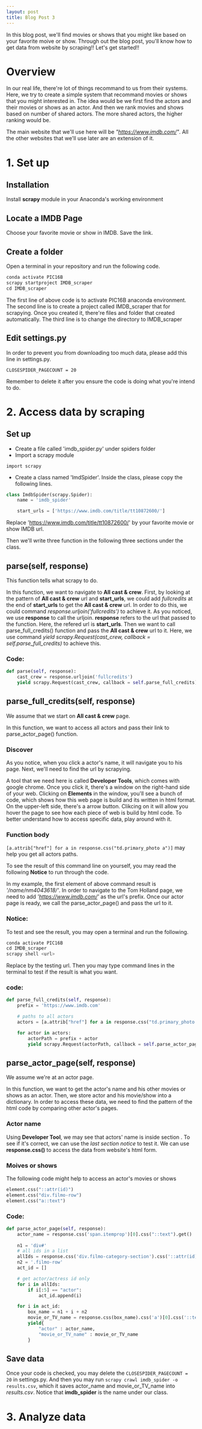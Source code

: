 ```yaml
---
layout: post
title: Blog Post 3
---
```


In this blog post, we'll find movies or shows that you might like based on your favorite moive or show. Through out the blog post, you'll know how to get data from website by scraping!! Let's get started!!

# Overview

In our real life, there're lot of things recommand to us from their systems. Here, we try to create a simple system that recommand movies or shows that you might interested in. The idea would be we first find the actors and their movies or shows as an actor. And then we rank movies and shows based on number of shared actors. The more shared actors, the higher ranking would be.

The main website that we'll use here will be *"https://www.imdb.com/"*. All the other websites that we'll use later are an extension of it.

# 1. Set up

## Installation

Install **scrapy** module in your Anaconda's working environment

## Locate a IMDB Page

Choose your favorite movie or show in IMDB. Save the link.

## Create a folder

Open a terminal in your repository and run the following code.

```python
conda activate PIC16B
scrapy startproject IMDB_scraper
cd IMDB_scraper
```

The first line of above code is to activate PIC16B anaconda environment.
The second line is to create a project called IMDB_scraper that for scrapying. Once you created it, there're files and folder that created automatically.
The third line is to change the directory to IMDB_scraper

## Edit settings.py

In order to prevent you from downloading too much data, please add this line in settings.py.

`
CLOSESPIDER_PAGECOUNT = 20
`

Remember to delete it after you ensure the code is doing what you're intend to do.

# 2. Access data by scraping

## Set up

- Create a file called 'imdb_spider.py' under spiders folder
- Import a scrapy module

`
import scrapy
`

- Create a class named 'ImdSpider'. Inside the class, please copy the following lines.

```python
class ImdbSpider(scrapy.Spider):
    name = 'imdb_spider'

    start_urls = ['https://www.imdb.com/title/tt10872600/']
```

Replace 'https://www.imdb.com/title/tt10872600/' by your favorite movie or show IMDB url.

Then we'll write three function in the following three sections under the class.


## parse(self, response)

This function tells what scrapy to do. 

In this function, we want to navigate to **All cast & crew**. First, by looking at the pattern of **All cast & crew** url and **start_urls**, we could add *fullcredits* at the end of **start_urls** to get the **All cast & crew** url. In order to do this, we could command *response.urljoin('fullcredits')* to achieve it. As you noticed, we use **response** to call the urljoin. **response** refers to the url that passed to the function. Here, the refered url is **start_urls**. Then we want to call parse_full_credits() function and pass the **All cast & crew** url to it. Here, we use command *yield scrapy.Request(cast_crew, callback = self.parse_full_credits)* to achieve this. 

### Code:

```python
def parse(self, response):
    cast_crew = response.urljoin('fullcredits')
    yield scrapy.Request(cast_crew, callback = self.parse_full_credits)
```


## parse_full_credits(self, response)

We assume that we start on **All cast & crew** page.

In this function, we want to access all actors and pass their link to parse_actor_page() function. 

### Discover

As you notice, when you click a actor's name, it will navigate you to his page. Next, we'll need to find the url by scrapying. 

A tool that we need here is called **Developer Tools**, which comes with google chrome. Once you click it, there's a window on the right-hand side of your web. Clicking on **Elements** in the window, you'll see a bunch of code, which shows how this web page is build and its written in html format. On the upper-left side, there's a arrow button. Clikcing on it will allow you hover the page to see how each piece of web is build by html code. To better understand how to access specific data, play around with it. 

### Function body
`
[a.attrib["href"] for a in response.css("td.primary_photo a")]
`
may help you get all actors paths. 

To see the result of this command line on yourself, you may read the following **Notice** to run through the code.

In my example, the first element of above command result is *'/name/nm4043618/'*. In order to navigate to the Tom Holland page, we need to add *'https://www.imdb.com/'* as the url's prefix.
Once our actor page is ready, we call the parse_actor_page() and pass the url to it.

### Notice:

To test and see the result, you may open a terminal and run the following.

```python
conda activate PIC16B
cd IMDB_scraper
scrapy shell <url>
```

Replace <url> by the testing url. Then you may type command lines in the terminal to test if the result is what you want.

### code:

```python
def parse_full_credits(self, response):
    prefix = 'https://www.imdb.com'

    # paths to all actors
    actors = [a.attrib["href"] for a in response.css("td.primary_photo a")]

    for actor in actors:
        actorPath = prefix + actor
        yield scrapy.Request(actorPath, callback = self.parse_actor_page)
```


## parse_actor_page(self, response)

We assume we're at an actor page. 

In this function, we want to get the actor's name and his other movies or shows as an actor. Then, we store actor and his movie/show into a dictionary. In order to access these data, we need to find the pattern of the html code by comparing other actor's pages. 

### Actor name

Using **Developer Tool**, we may see that actors' name is inside section **<span class = "itemprop"></span>**. To see if it's correct, we can use the *last section notice* to test it. We can use **response.css()** to access the data from website's html form.


### Moives or shows

The following code might help to access an actor's movies or shows

```python
element.css("::attr(id)")
element.css("div.filmo-row")
element.css("a::text")
```

### Code:

```python
def parse_actor_page(self, response):
    actor_name = response.css('span.itemprop')[0].css("::text").get()
        
    n1 = 'div#'
    # all ids in a list
    allIds = response.css('div.filmo-category-section').css('::attr(id)').extract()
    n2 = '.filmo-row'
    act_id = []

    # get actor/actress id only
    for i in allIds:
        if i[:5] == "actor":
            act_id.append(i)

    for i in act_id:
        box_name = n1 + i + n2
        movie_or_TV_name = response.css(box_name).css('a')[0].css('::text').get()
        yield{
            "actor" : actor_name,
            "movie_or_TV_name" : movie_or_TV_name
        }   
```

## Save data

Once your code is checked, you may delete the `CLOSESPIDER_PAGECOUNT = 20` in settings.py. And then you may run `scrapy crawl imdb_spider -o results.csv`, which it saves actor_name and movie_or_TV_name into *results.csv*. Notice that **imdb_spider** is the name under our class.



# 3. Analyze data